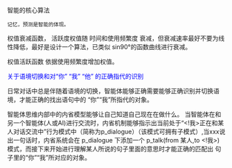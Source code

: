 智能的核心算法

	记忆，预测是智能的体现。
	


权值衰减函数，
	活跃度权值随 时间和使用频繁度 衰减，但衰减速率最好不要为线性降低，最好是设计一个算法，已类似 sin90°的函数曲线进行衰减。

权值活跃函数
	依据使用频繁度增加权值。




<font color="blue">关于语境切换和对“你” “我” “他” 的正确指代的识别
</font>

日常对话中总是伴随着语境的切换，智能体能够正确需要能够正确识别并切换语境，才能正确的找出语句中的 “你”“我”所指代的对象。

智能体思维内部中的内省模型能够让自己知道自己现在在做什么。 当智能体在和另一个智能体(人或AI)进行交流时，内省机制能够指示出当前处于“<!我>正在和某人对话交流中”行为模式中（简称为p_dialogue）（该模式可拥有子模式）,当xxx说出一句话时，内省系统会在 p_dialogue 下添加一个 p_talk(from 某人,to <!我>)模式，而接下来开始进行理解某人所说的句子里面的意思时才能正确的匹配出 句子里的“你”“我”所对应的对象。